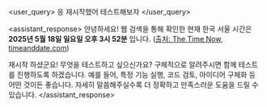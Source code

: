 <user_query>
응 재시작했어 테스트해보자
</user_query>

<assistant_response>
안녕하세요! 웹 검색을 통해 확인한 현재 한국 서울 시간은 **2025년 5월 18일 일요일 오후 3시 52분** 입니다. ([출처: The Time Now](https://ko.thetimenow.com/south_korea/seoul), [timeanddate.com](https://www.timeanddate.com/worldclock/south-korea/seoul))

재시작 하셨군요! 무엇을 테스트하고 싶으신가요? 구체적으로 알려주시면 함께 테스트를 진행하도록 하겠습니다. 예를 들어, 특정 기능 실행, 코드 검토, 아이디어 구체화 등 어떤 것이든 좋습니다. 자세히 말씀해주실수록 더 정확하고 만족스러운 도움을 드릴 수 있습니다.
</assistant_response> 